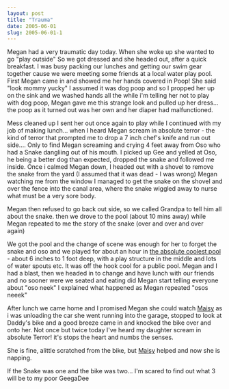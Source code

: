```yaml
---
layout: post
title: "Trauma"
date: 2005-06-01
slug: 2005-06-01-1
---
```


Megan had a very traumatic day today.  When she woke up she wanted to go &quot;play outside&quot;  So we got dressed and she headed out, after a quick breakfast.  I was busy packing our lunches and getting our swim gear together cause we were meeting some friends at a local water play pool.  First Megan came in and showed me her hands covered in Poop!  She said &quot;look mommy yucky&quot; I assumed it was dog poop and so I propped her up on the sink and we washed hands all the while i&apos;m telling her not to play with dog poop,  Megan gave me this strange look and  pulled up her dress... the poop as it turned out was her own and her diaper had malfunctioned.  

Mess cleaned up I sent her out once again to play while I continued with my job of making lunch... when I heard Megan scream in absolute terror - the kind of terror that prompted me to drop a 7 inch chef&apos;s knife and run out side.... Only to find Megan screaming and crying 4 feet away from Oso who had a Snake dangliing out of his mouth.  I picked up Gee and yelled at Oso, he being a better dog than expected, dropped the snake and followed me inside.  Once i calmed Megan down, I headed out with a shovel to remove the snake from the yard (I assumed that it was dead - I was wrong)  Megan watching me from the window I managed to get the snake on the shovel and over the fence into the canal area, where the snake wiggled away to nurse what must be a very sore body.

Megan then refused to go back out side, so we called Grandpa to tell him all about the snake.  then we drove to the pool (about 10 mins away) while Megan repeated to me the story of the snake (over and over and over again)

We got the pool and the change of scene was enough for her to forget the snake and oso and we played for about an hour in [ the absolute coolest pool  ](http://www.ci.newark.ca.us/rc/aquaticcenter.htm) - about 6 inches to 1 foot deep, with a play structure in the middle and lots of water spouts etc.  It was off the hook cool for a public pool.  Megan and I had a blast, then we headed in to change and have lunch with our friends and no sooner were we seated and eating did Megan start telling everyone about &quot;oso neek&quot;  I explained what happened as Megan repeated &quot;osos neeek&quot;  

After lunch we came home and I promised Megan she could watch  [Maisy](http://www.noggin.com/shows/maisy.php) as i was unloading the car she went running into the garage, stopped to look at Daddy&apos;s bike and a good breeze came in and knocked the bike over and onto her.  Not once but twice today I&apos;ve heard my daughter scream in absolute Terror!  it&apos;s stops the heart and numbs the senses.  

She is fine, alittle scratched from the bike, but  [Maisy](http://www.noggin.com/shows/maisy.php)  helped and now she is napping.

If the Snake was one and the bike was two... I&apos;m scared to find out what 3 will be to my poor GeegaDee
